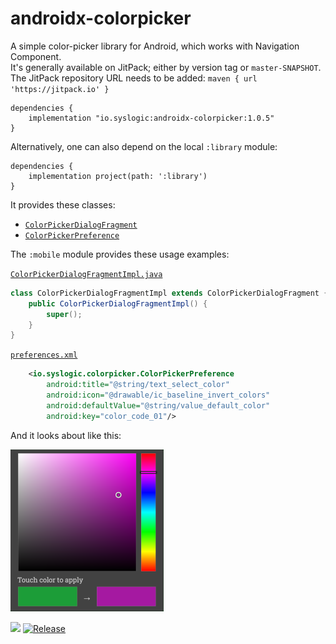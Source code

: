 # androidx-colorpicker
A simple color-picker library for Android, which works with Navigation Component.<br/>
It's generally available on JitPack; either by version tag or `master-SNAPSHOT`.<br/>
The JitPack repository URL needs to be added: `maven { url 'https://jitpack.io' }`

    dependencies {
        implementation "io.syslogic:androidx-colorpicker:1.0.5"
    }

Alternatively, one can also depend on the local `:library` module:

    dependencies {
        implementation project(path: ':library')
    }

It provides these classes:

 - [`ColorPickerDialogFragment`](https://github.com/syslogic/androidx-colorpicker/blob/master/library/src/main/java/io/syslogic/colorpicker/ColorPickerDialogFragment.java)
 - [`ColorPickerPreference`](https://github.com/syslogic/androidx-colorpicker/blob/master/library/src/main/java/io/syslogic/colorpicker/ColorPickerPreference.java)

The `:mobile` module provides these usage examples:

[`ColorPickerDialogFragmentImpl.java`](https://github.com/syslogic/androidx-colorpicker/blob/master/mobile/src/main/java/io/syslogic/demo/colorpicker/fragment/ColorPickerDialogFragmentImpl.java)

````java
class ColorPickerDialogFragmentImpl extends ColorPickerDialogFragment {
    public ColorPickerDialogFragmentImpl() {
        super();
    }
}
````

[`preferences.xml`](https://github.com/syslogic/androidx-colorpicker/blob/master/mobile/src/main/res/xml/preferences.xml)
````xml
    <io.syslogic.colorpicker.ColorPickerPreference
        android:title="@string/text_select_color"
        android:icon="@drawable/ic_baseline_invert_colors"
        android:defaultValue="@string/value_default_color"
        android:key="color_code_01"/>
````

And it looks about like this:

  ![Screenshot 01](https://raw.githubusercontent.com/syslogic/androidx-colorpicker/master/screenshots/screenshot_01.png)

[![](https://jitci.com/gh/syslogic/androidx-colorpicker/svg)](https://jitci.com/gh/syslogic/androidx-colorpicker) [![Release](https://jitpack.io/v/syslogic/androidx-colorpicker.svg)](https://jitpack.io/#io.syslogic/androidx-colorpicker)

